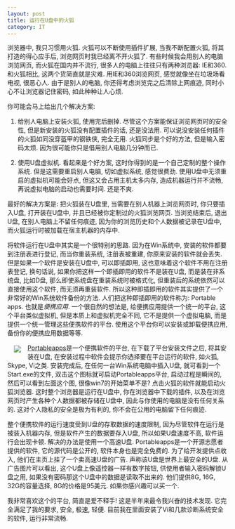```yaml
---
layout: post
title: 运行在U盘中的火狐
category: IT
---
```


浏览器中, 我只习惯用火狐. 火狐可以不断使用插件扩展, 当我不断配置火狐, 将其打造的得心应手后, 浏览网页时我已经离不开火狐了. 有些时候我会用别人的电脑浏览网页, 而火狐在国内并不流行, 很多人的电脑上往往只有两种浏览器: IE和360. 和火狐相比, 这两个货简直就是灾难. 用IE和360浏览网页, 感觉就像坐在垃圾场看电视, 很恶心人. 由于是别人的电脑, 你还得考虑浏览完之后清除上网痕迹, 同时小心不让浏览器记住密码, 如此种种让人心烦.

你可能会马上给出几个解决方案:

1. 给别人电脑上安装火狐, 使用完后删掉. 尽管这个方案能保证浏览网页时的安全性, 但是新安装的火狐没有配置插件的话, 还是没法用. 可以说没安装任何插件的火狐如同没穿盔甲的钢铁侠, 完全无用. 火狐同步是个好的方法, 但是输入密码太烦. 因为很可能你只是借用别人电脑几分钟而已.

2. 使用U盘虚拟机. 看起来是个好方案, 这时你得到的是一个自己定制的整个操作系统. 但是这需要重启别人电脑, 切如虚拟系统, 感觉很费劲. 使用U盘中无须重启的虚拟机可能会好点, 但这又会占用主机太多内存, 造成机器运行并不流畅, 再说虚拟电脑的启动也需要时间. 还是不爽.

最好的解决方案是: 把火狐装在U盘里, 当需要在别人机器上浏览网页时, 你只要插入U盘, 打开装在U盘中, 并且已经被你定制过的火狐浏览网页. 当浏览结束后, 退出U盘, 在别人电脑上不留任何痕迹, 因为你的浏览历史和个人数据被记录在U盘中, 而火狐运行时被加载在宿主机器的内存中.

将软件运行在U盘中其实是一个很特别的思路. 因为在Win系统中, 安装的软件都要到注册表进行登记, 而当你重装系统, 注册表被重建, 你原来安装的软件就会丢失. 但是如果一个软件是安装在U盘中, 可以即插即用, 这也意味着这个软件不用在注册表登记, 换句话说, 如果你把这样一个即插即用的软件不是装在U盘, 而是装在非系统盘, 比如D盘, 那么即使系统盘在重装系统时被格式化, 但重装后的系统依然可以直接使用这个软件, 而无须再重装软件. 所以这种即插即用的软件其实提供了一个非常好的Win系统软件备份的方法. 人们把这种即插即用的软件称为: Portable apps. 也就是*便携应用*. 一个很自然的想法是, 给便携应用提供一个统一的平台, 这个平台类似虚拟机, 但是本质上和虚拟机完全不同, 它不是提供一个虚拟电脑, 而是提供一个统一管理这些便携软件的平台. 使用这个平台你可以安装或卸载便携应用, 备份你的便携应用数据等等.

<img src="http://farm8.staticflickr.com/2872/8978109078_764cb923cd_n.jpg" hspace="15" vspace="5" align="left"/>[Portableapps](http://portableapps.com/)是一个便携软件的平台, 在下载了平台安装文件之后, 将其安装在U盘, 在安装过程中软件会提示你选择要在平台运行的软件, 如火狐, Skype, Vi之类. 安装完成后, 在任何一台Win系统电脑中插入U盘, 就可看到一个Start.exe的文件, 双击这个图标就可启动Portableapps平台, 启动过程是瞬间的, 然后可以看到左面这个图, 很像win7的开始菜单不是? 点击火狐的软件就能启动火狐浏览器. 这时整个浏览器是运行在U盘中, 你在浏览器中下载的插件, 以及在浏览网页时产生各种个人数据都被存储在U盘中, 因此与你使用的电脑是没有任何关系的. 这对个人隐私的安全是极为有利的, 你不会在公用的电脑留下任何痕迹.

整个便携软件的运行速度受到U盘的存取数据的速度限制, 因为尽管软件在运行是被装入机器内存, 但是软件产生的数据要存入U盘, 所以如果U盘速度不高, 软件运行会出现卡顿. 解决的办法是使用一个高速U盘. Portableapps是一个开源志愿者提供的软件, 它的源代码是公开的, 软件本身也是完全免费的. 为了给开发提供点收入, 他们在主页上挂了一个卖高速U盘的广告. 声称该U盘是世界上最安全的U盘. 从广告图片可以看出, 这个U盘上像遥控器一样有数字按钮, 供使用者输入密码解锁U盘之用, 如果没有密码那这个U盘中的数据是读取不出来的. 他们提供8G, 16G, 32G的容量选择, 8G的价格是95美元. 如果你感兴趣可以买一个.

我非常喜欢这个的平台, 简直是爱不释手! 这是半年来最令我兴奋的技术发现. 它完全满足了我的要求, 安全, 极速, 轻便. 目前我在里面安装了Vi和几款诊断系统安全的软件, 运行非常流畅.
